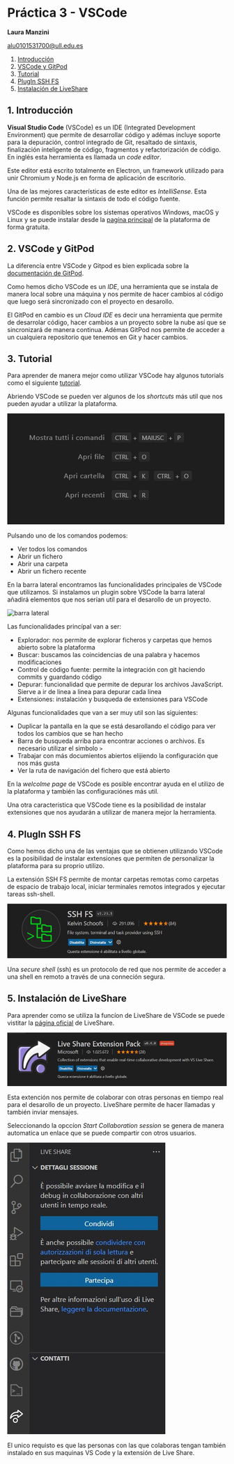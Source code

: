 # Práctica 3 - VSCode

**Laura Manzini**

alu0101531700@ull.edu.es 

1. [Introducción](#intro)
2. [VSCode y GitPod](#vscgitpod)
3. [Tutorial](#tutorial)
4. [PlugIn SSH FS](#plugin)
5. [Instalación de LiveShare](#liveshare)

<a name = "intro"><a> 
## 1. Introducción

**Visual Studio Code** (VSCode) es un IDE (Integrated Development Environment) que permite de desarrollar código y adémas incluye soporte para la depuración, control integrado de Git, resaltado de sintaxis, finalización inteligente de código, fragmentos y refactorización de código. En inglés esta herramienta es llamada un *code editor*.

Este editor está escrito totalmente en Electron, un framework utilizado para unir Chromium y Node.js en forma de aplicación de escritorio.

Una de las mejores características de este editor es *IntelliSense*. Esta función permite resaltar la sintaxis de todo el código fuente.

VSCode es disponibles sobre los sistemas operativos Windows, macOS y Linux y se puede instalar desde la [pagína principal](https://code.visualstudio.com/download) de la plataforma de forma gratuita.

<a name = "vscgitpod"><a> 
## 2. VSCode y GitPod

La diferencía entre VSCode y Gitpod es bien explicada sobre la [documentación de GitPod](https://www.gitpod.io/blog/visual-studio-online-vs-gitpod).

Como hemos dicho VSCode es un *IDE*, una herramienta que se instala de manera local sobre una máquina y nos permite de hacer cambios al código que luego será sincronizado con el proyecto en desarollo.

El GitPod en cambio es un *Cloud IDE* es decir una herramienta que permite de desarrolar código, hacer cambios a un proyecto sobre la nube así que se sincronizará de manera continua. Adémas GitPod nos permite de acceder a un cualquiera repositorio que tenemos en Git y hacer cambios. 

<a name = "tutorial"><a> 
## 3. Tutorial

Para aprender de manera mejor como utilizar VSCode hay algunos tutorials como el siguiente [tutorial](https://code.visualstudio.com/docs/introvideos/basics).

Abriendo VSCode se pueden ver algunos de los *shortcuts* más util que nos pueden ayudar a utilizar la plataforma.

![vscode start](/Imagenes/vsc_start.jpg)

Pulsando uno de los comandos podemos:

* Ver todos los comandos
* Abrir un fichero
* Abrir una carpeta
* Abrir un fichero recente

En la barra lateral encontramos las funcionalidades principales de VSCode que utilizamos. Si instalamos un plugin sobre VSCode la barra lateral añadirá elementos que nos serían util para el desarollo de un proyecto.

![barra lateral](/Imagenes/Imag2_barra_lateral.jpg)

Las funcionalidades princípal van a ser:

* Explorador: nos permite de explorar ficheros y carpetas que hemos abierto sobre la plataforma 
* Buscar: buscamos las coincidencias de una palabra y hacemos modificaciones
* Control de código fuente: permite la integración con git haciendo commits y guardando código  
* Depurar: funcionalidad que permite de depurar los archivos JavaScript. Sierve a ir de linea a linea para depurar cada linea
* Extensiones: instalación y busqueda de extensiones para VSCode

Algunas funcionalidades que van a ser muy util son las siguientes:

* Duplicar la pantalla en la que se está desarollando el código para ver todos los cambios que se han hecho
* Barra de busqueda arriba para encontrar acciones o archivos. Es necesario utilizar el simbolo `>` 
* Trabajar con más documientos abiertos elijiendo la configuración que nos más gusta
* Ver la ruta de navigación del fichero que está abierto

En la *welcolme page* de VSCode es posible encontrar ayuda en el utilizo de la plataforma y también las configuraciónes más util.

Una otra caracteristica que VSCode tiene es la posibilidad de instalar extensiones que nos ayudarán a utilizar de manera mejor la herramienta.

<a name = "plugin"><a> 
## 4. PlugIn SSH FS

Como hemos dicho una de las ventajas que se obtienen utilizando VSCode es la posibilidad de instalar extensiones que permiten de personalizar la plataforma para su proprio utilizo. 

La extensión SSH FS permite de montar carpetas remotas como carpetas de espacio de trabajo local, iniciar terminales remotos integrados y ejecutar tareas ssh-shell.

![Install plugin](/Imagenes/Img1_sshfs.jpg)

Una *secure shell* (ssh) es un protocolo de red que nos permite de acceder a una shell en remoto a través de una conneción segura.

<a name = "liveshare"><a> 
## 5. Instalación de LiveShare

Para aprender como se utiliza la funcíon de LiveShare de VSCode se puede vistitar la [página oficial](https://code.visualstudio.com/learn/collaboration/live-share) de LiveShare.

![live share install](/Imagenes/liveshare.jpg)

Esta extención nos permite de colaborar con otras personas en tiempo real para el desarollo de un proyecto. LiveShare permite de hacer llamadas y también inviar mensajes.

Seleccionando la opccíon *Start Collaboration session* se genera de manera automatica un enlace que se puede compartir con otros usuarios.

![live share compartir](/Imagenes/liveshare_compartir.jpg)

El unico requisto es que las personas con las que colaboras tengan también instalado en sus maquinas VS Code y la extensión de Live Share.
